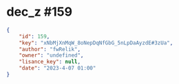 
# dec_z #159
                
```JSON
{
    "id": 159,
    "key": "xNbMjXnMqW_8oNepDqNfGbG_5nLpDaAyzdE#3zUa",
    "author": "fwRelik",
    "owner": "undefined",
    "lisance_key": null,
    "date": "2023-4-07 01:00"
}
```
    